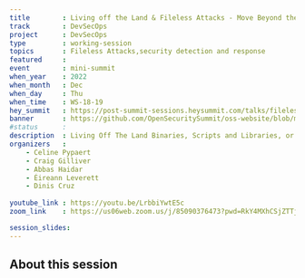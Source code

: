 ```yaml
---
title        : Living off the Land & Fileless Attacks - Move Beyond the "Known Bad"
track        : DevSecOps
project      : DevSecOps
type         : working-session
topics       : Fileless Attacks,security detection and response
featured     :
event        : mini-summit
when_year    : 2022
when_month   : Dec
when_day     : Thu
when_time    : WS-18-19
hey_summit   : https://post-summit-sessions.heysummit.com/talks/fileless-attacks-and-living-off-the-land-binaries-moving-beyond-just-the-known-bad-in-security-detection-and-response/
banner       : https://github.com/OpenSecuritySummit/oss-website/blob/main/content/sessions/2022/banners/Fileless%20attack.png?raw=true
#status      : 
description  : Living Off The Land Binaries, Scripts and Libraries, or "Fileless Attacks" - move beyond focusing on the "known bad". How do you know when legitimate tools and software are being used maliciously or misbehaving, and what to do about it? Hear SecOps experts and leaders discuss prevention, detection and response best practices and learnings from their battle against the latest cyber threats in the wild.
organizers   :
    - Celine Pypaert
    - Craig Gilliver
    - Abbas Haidar
    - Éireann Leverett
    - Dinis Cruz
       
youtube_link : https://youtu.be/LrbbiYwtE5c
zoom_link    : https://us06web.zoom.us/j/85090376473?pwd=RkY4MXhCSjZTTjJGQXRxSzY3Mkp4Zz09

session_slides:
---
```




## About this session
